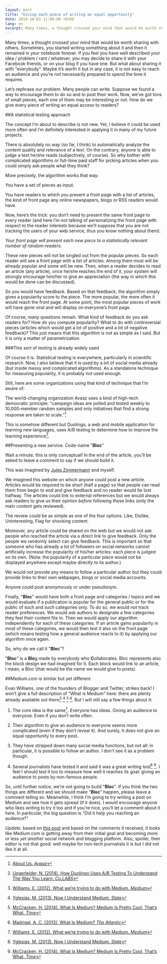 ```yaml
---
layout: post
title: "Giving each piece of writing an equal opportunity"
date: 2014-10-03 11:00:00 +0200
lang: en
excerpt: Many times, a thought crossed your mind that would be worth sharing with others. Sometimes, you started writing something about it and then it remained in your notebook forever. If you feel you have well described your idea / problem / rant / whatever, you may decide to share it with your Facebook friends, or on your blog if you have one. But what about sharing it with "everybody". Maybe it’s worth it but in any case, it is not easy to reach an audience and you’re not necessarily prepared to spend the time it requires.
---
```


Many times, a thought crossed your mind that would be worth sharing with others.
Sometimes, you started writing something about it and then it remained in your notebook forever.
If you feel you have well described your idea / problem / rant / whatever,
you may decide to share it with your Facebook friends, or on your blog if you have one.
But what about sharing it with "everybody".
Maybe it’s worth it but in any case, it is not easy to reach an audience
and you’re not necessarily prepared to spend the time it requires.

Let’s rephrase our problem. Many people can write.
Suppose we found a way to encourage them to do so and to post their work.
Now, we’ve got tons of small pieces, each one of them may be interesting or not.
How do we give every piece of writing an equal access to readers?

##A statistical testing approach

The concept I’m about to describe is not new.
Yet, I believe it could be used more often and I’m definitely interested in applying it in many of my future projects.

There is absolutely no way (so far, I think) to automatically analyze the content quality and relevance of a text.
On the contrary, anyone is able to judge a text he/she reads (subjectively, of course).
So why bother with complicated algorithms or
full-time paid staff for picking articles when you could simply ask people what they think?

More precisely, the algorithm works that way:

You have a set of pieces as input.

You have readers to which you present a front page with a list of articles,
the kind of front page any online newspapers, blogs or RSS readers would have.

Now, here’s the trick: you don’t need to present the same front page to every reader
(and here I’m not talking of personalizing the front page with respect to the reader interests
because we’ll suppose that you are not tracking the users of your web service,
thus you know nothing about them).

*Your front page will present each new piece to a statistically relevant number of random readers.*

These new pieces will not be singled out from the popular pieces.
So each reader will see a front page with a list of articles.
Among them most will be already popular and some will be new.
Then, when a reader decides to read an article (any article), once he/she reaches the end of it,
your system will strongly encourage him/her to give an appreciation
(the way in which this would be done can be discussed).

So you would have feedback. Based on that feedback, the algorithm simply gives a popularity score to the piece.
The more popular, the more often it would reach the front page.
At some point, the most popular pieces of work will have gone viral and will display on everyone’s front page.

Of course, many questions remain. What kind of feedback do you ask readers for? How do you compute popularity?
What to do with controversial pieces (articles which would get a lot of positive and a lot of negative feedback)?
This just means that this algorithm is not as simple as I said. But it is only a matter of parametrization.

###This sort of testing is already widely used

Of course it is. Statistical testing is everywhere, particularly in scientific research.
Now, I also believe that it is used by a lot of social media already (but inside messy and complicated algorithms).
As a standalone technique for measuring popularity, it is probably not used enough.

Still, here are some organizations using that kind of technique that I’m aware of:

The world-changing organization Avaaz uses a kind of high-tech democratic principle:
"campaign ideas are polled and tested weekly to 10,000-member random samples and
only initiatives that find a strong response are taken to scale."[^Avaaz]

This is somehow different but Duolingo, a web and mobile application for learning new languages,
uses A/B testing to determine how to improve the learning experience[^Duolingo].

##Presenting a new service. Code-name "**Bloc**"

Wait a minute, this is only conceptual!
In the end of the article, you’ll be asked to leave a comment to say if we should build it.

This was imagined by [Jules Zimmermann](http://fr.linkedin.com/pub/jules-zimmermann/98/7b5/4b0) and myself.

We imagined this website on which anyone could post a new article.
Articles would be required to be short (half a page) so that
people can read them from begin to end and give feedback and no reader would be lost halfway.
The articles could link to external references but we would always ask readers to give us their opinion
*before* following these links (only the main content gets reviewed).

The review could be as simple as one of the four options:
Like, Dislike, Uninteresting, Flag for shocking content.

Moreover, any article could be shared on the web but
we would not ask people who reached the article via a direct link to give feedback.
Only the people we randomly select can give feedback.
This is important so that someone who has already a lot of followers on social networks cannot
artificially increase the popularity of his/her articles: each piece is judged on its own.
(Nota: the popularity of a particular piece would not be displayed anywhere except maybe directly to its author.)

We would not provide any means to follow a particular author but
they could provide links to their own webpages, blogs or social media accounts.

Anyone could post anonymously or under pseudonym.

Finally, "**Bloc**" would have both a front page and categories / topics and
we would evaluate if a publication is popular for the general public or for the public of such and such categories only.
To do so, we would not track reader preferences.
We would ask authors to designate a few categories they feel their content fits in.
Then we would apply our algorithm independently for each of these categories.
If an article gains popularity in most of these categories, we would then test it also on the front page
(which means testing how a general audience reacts to it) by applying our algorithm once again.

So, why do we call it "**Bloc**"?

"**Bloc**" is a **Blo**g made by everybody who **C**ollaborates.
Bloc represents also the block design we had imagined for it.
Each block would link to an article, I mean, a Bloc (that would be the name we would give to posts).

##Medium.com is similar but yet different

Evan Williams, one of the founders of Blogger and Twitter, strikes back!
I won’t give a full description of "What is Medium" here:
there are plenty already available out there[^Williams] [^Yglesias] [^McCracken] [^Madrigal]. But I will still say a few things about it:

1. The core idea is the same[^Williams]. Everyone has ideas. Giving an audience to everyone. Even if you don’t write often.

2. Their algorithm to give an audience to everyone seems more complicated (even if they don’t reveal it).
And surely, it does not give an equal opportunity to every post.

3. They have stripped down many social media functions, but not all:
in particular, it is possible to follow an author. I don’t see it as a problem though.

4. Several journalists have tested it and said it was a great writing tool[^Yglesias] [^McCracken].
I feel I should test it too to measure how well it reaches its goal: giving an audience to posts by non-famous people.

So, until further notice, we’re not going to build "**Bloc**".
If you think the two things are different and we should make "**Bloc**" happen, please leave a comment telling so.
Meanwhile, I think I’m going to try writing a post on Medium and see how it gets spread (if it does).
I would encourage anyone who likes writing to try it too and if you’re nice, you’ll let a comment about it here.
In particular, the big question is "Did it help you reaching an audience?"

*Update:* based on [this post](https://medium.com/the-story/what-the-hell-we-were-thinking-380bf329e275)
and based on the comments it received, it looks like Medium.com
is getting away from their initial goal and becoming more or less *yet another* social network and blogging platform.
Also, spoiler, their editor is not that good: well maybe for non-tech journalists it is but I did not like it at all.

[^Avaaz]: [About Us. _Avaaz_](http://avaaz.org/en/about.php)

[^Duolingo]: [Ungerleider, N. (2014). How Duolingo Uses A/B Testing To Understand The Way You Learn. _Co.LABS_](http://www.fastcolabs.com/3029531/how-duolingo-uses-a-b-testing-to-understand-the-way-you-learn)

[^Williams]: [Williams, E. (2012). What we’re trying to do with Medium. _Medium_](https://medium.com/about/what-were-trying-to-do-with-medium-e2f5bfcf0434)

[^Yglesias]: [Yglesias, M. (2013). Now I Understand Medium. _Slate_](http://www.slate.com/blogs/moneybox/2013/12/16/what_is_medium_it_s_the_best_writing_tool_on_the_web_today.html)

[^McCracken]: [McCracken, H. (2014). What Is Medium? Medium Is Pretty Cool, That’s What. _Time_](http://time.com/37586/what-is-medium-medium-is-pretty-cool-thats-what/)

[^Madrigal]: [Madrigal, A. C. (2013). What Is Medium? _The Atlantic_](http://www.theatlantic.com/technology/archive/2013/08/what-is-medium/278965/)


